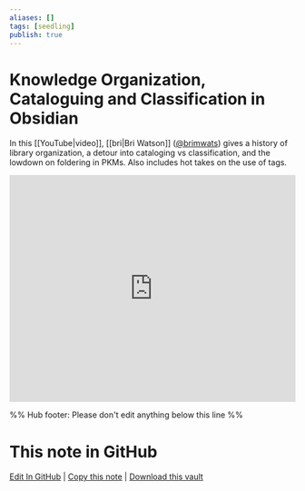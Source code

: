 ```yaml
---
aliases: []
tags: [seedling]
publish: true
---
```


# Knowledge Organization, Cataloguing and Classification in Obsidian

In this [[YouTube|video]], [[bri|Bri Watson]] ([@brimwats](https://twitter.com/brimwats)) gives a history of library organization, a detour into cataloging vs classification, and the lowdown on foldering in PKMs. Also includes hot takes on the use of tags.

<iframe width="100%" height="400px" src="https://www.youtube.com/embed/cGQBOqvPK50" title="YouTube video player" frameborder="0" allow="accelerometer; autoplay; clipboard-write; encrypted-media; gyroscope; picture-in-picture" allowfullscreen></iframe>

%% Hub footer: Please don't edit anything below this line %%

# This note in GitHub

<span class="git-footer">[Edit In GitHub](https://github.dev/obsidian-community/obsidian-hub/blob/main/04%20-%20Guides%2C%20Workflows%2C%20%26%20Courses/Community%20Talks/Knowledge%20Organization%2C%20Cataloguing%20and%20Classification%20in%20Obsidian.md "git-hub-edit-note") | [Copy this note](https://raw.githubusercontent.com/obsidian-community/obsidian-hub/main/04%20-%20Guides%2C%20Workflows%2C%20%26%20Courses/Community%20Talks/Knowledge%20Organization%2C%20Cataloguing%20and%20Classification%20in%20Obsidian.md "git-hub-copy-note") | [Download this vault](https://github.com/obsidian-community/obsidian-hub/archive/refs/heads/main.zip "git-hub-download-vault") </span>
